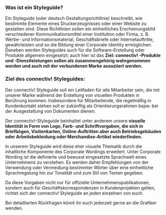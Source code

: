 ### Was ist ein Styleguide?
Ein Styleguide (oder deutsch Gestaltungsrichtlinie) beschreibt, wie bestimmte Elemente eines Druckerzeugnisses oder einer Website zu gestalten sind. Diese Richtlinien sollen ein einheitliches Erscheinungsbild verschiedener Kommunikationsmittel einer Institution oder Firma, z. B. Werbe- und Informationsmaterial, Geschäftsbriefe oder Internetauftritte, gewährleisten und so die Bildung einer Corporate Identity ermöglichen. Daneben werden Styleguides auch für die Software-Erstellung oder Produkte allgemein eingesetzt; auch hier ist das **Ziel: connectiv! -Produkte und -Dienstleistungen sollen als zusammengehörig wahrgenommen werden und auch mit der verbundenen Marke assoziiert werden.**

### Ziel des connectiv! Styleguides:
Der connectiv! Styleguide soll ein Leitfaden für alle Mitarbeiter sein, die mit unserer Marke während der Erstellung von visuellen Produkten in Berührung kommen. Insbesondere für Mitarbeitende, die regelmäßig in Kundenkontakt stehen soll er zukünftig als Orientierungsrahmen bspw. bei der Ausgestaltung von Dokumenten dienen.

Der connectiv!-Styleguide beinhaltet unter anderem unsere **visuelle Identität in Form von Logo, Farb- und Schriftvorgaben, die sich in Briefbögen, Visitenkarten, Online-Auftritten aber auch Betriebsgebäuden oder Arbeitsbekleidung oder Merchandise-Artikel wiederfinden.**

In unserem Styleguide wird diese eher visuelle Thematik durch die inhaltliche Komponente des Corporate Wordings erweitert. Unter Corporate Wording ist die definierte und bewusst eingesetzte Sprachwelt eines Unternehmens zu verstehen. Es werden daher Empfehlungen von der Verwendung oder Vermeidung bestimmter Wörter über eine einheitliche Sprachregelung hin zur Tonalität und zum Stil von Texten gegeben.

Da diese Vorgaben nicht nur für offizielle Unternehmenspublikationen, sondern auch für Geschäftskorrespondenzen in Kundenprojekten gelten, richtet sich der connectiv! Styleguide an jeden einzelnen von euch.


Bei detaillierten Rückfragen könnt ihr euch jederzeit gerne an die Grafiker wenden.


